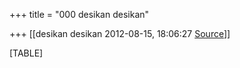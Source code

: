 +++
title = "000 desikan desikan"

+++
[[desikan desikan	2012-08-15, 18:06:27 [Source](https://groups.google.com/g/bvparishat/c/aLoF2PzfuhI)]]



[TABLE]

